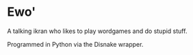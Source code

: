 # Ewo'
A talking ikran who likes to play wordgames and do stupid stuff.

Programmed in Python via the Disnake wrapper.